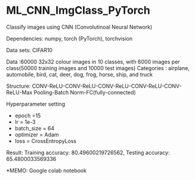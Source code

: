 # ML_CNN_ImgClass_PyTorch
 
Classify images using CNN (Convolutinoal Neural Network)

Dependencies: numpy, torch (PyTorch), torchvision

Data sets: CIFAR10

Data :60000 32x32 colour images in 10 classes, with 6000 images per class(50000 training images and 10000 test images)
Categories : airplane, automobile, bird, cat, deer, dog, frog, horse, ship, and truck

Structure: CONV-ReLU-CONV-ReLU-CONV-ReLU-CONV-ReLU-CONV-ReLU-Max Pooling-Batch Norm-FC(fully-connected)

Hyperparameter setting
- epoch =15
- lr = 1e-3
- batch_size = 64
- optimizer =  Adam
- loss = CrossEntropyLoss

Result: Training accuracy: 80.49600219726562, Testing accuracy: 65.4800033569336

*MEMO: Google colab notebook
